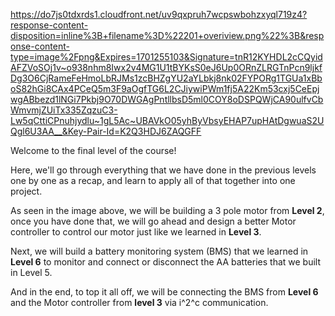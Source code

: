 https://do7js0tdxrds1.cloudfront.net/uv9qxpruh7wcpswbohzxyql719z4?response-content-disposition=inline%3B+filename%3D%22201+overiview.png%22%3B&response-content-type=image%2Fpng&Expires=1701255103&Signature=tnR12KYHDL2cCQyidAFZVoSOj1v~o938nhm8Iwx2v4MG1U1tBYKsS0eJ6Up0ORnZLRGTnPcn9ljkfDg3O6CjRameFeHmoLbRJMs1zcBHZgYU2aYLbkj8nk02FYPORg1TGUa1xBboS82hGi8CAx4PCeQ5m3F9aOgfTG6L2CJiywiPWm1fj5A22Km53cxj5CeEpjwgABbezd1lNGi7Pkbj9O70DWGAgPntllbsD5ml0COY8oDSPQWjCA90ulfvCbWmvmjZUiTx335ZqzuC3-Lw5qCttiCPnuhjydlu~1gL5Ac~UBAVkO05yhByVbsyEHAP7upHAtDgwuaS2UQgl6U3AA__&Key-Pair-Id=K2Q3HDJ6ZAQGFF

Welcome to the final level of the course!

Here, we'll go through everything that we have done in the previous levels one by one as a recap, and learn to apply all of that together into one project. 

As seen in the image above, we will be building a 3 pole motor from **Level 2**, once you have done that, we will go ahead and design a better Motor controller to control our motor just like we learned in **Level 3**.

Next, we will build a battery monitoring system (BMS) that we learned in **Level 6** to monitor and connect or disconnect the AA batteries that we built in Level 5.

And in the end, to top it all off, we will be connecting the BMS from **Level 6** and the Motor controller from **level 3** via i^2^c communication.